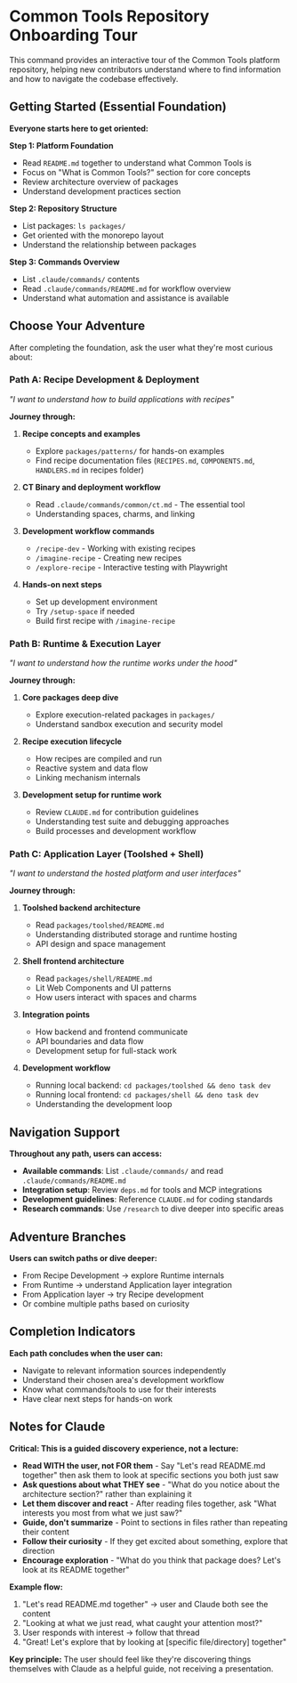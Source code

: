 # Common Tools Repository Onboarding Tour

This command provides an interactive tour of the Common Tools platform repository, helping new contributors understand where to find information and how to navigate the codebase effectively.

## Getting Started (Essential Foundation)

**Everyone starts here to get oriented:**

**Step 1: Platform Foundation**
- Read `README.md` together to understand what Common Tools is
- Focus on "What is Common Tools?" section for core concepts  
- Review architecture overview of packages
- Understand development practices section

**Step 2: Repository Structure**
- List packages: `ls packages/`
- Get oriented with the monorepo layout  
- Understand the relationship between packages

**Step 3: Commands Overview**
- List `.claude/commands/` contents
- Read `.claude/commands/README.md` for workflow overview
- Understand what automation and assistance is available

## Choose Your Adventure

After completing the foundation, ask the user what they're most curious about:

### Path A: Recipe Development & Deployment
*"I want to understand how to build applications with recipes"*

**Journey through:**
1. **Recipe concepts and examples**
   - Explore `packages/patterns/` for hands-on examples
   - Find recipe documentation files (`RECIPES.md`, `COMPONENTS.md`, `HANDLERS.md` in recipes folder)
   
2. **CT Binary and deployment workflow**
   - Read `.claude/commands/common/ct.md` - The essential tool
   - Understanding spaces, charms, and linking
   
3. **Development workflow commands**
   - `/recipe-dev` - Working with existing recipes
   - `/imagine-recipe` - Creating new recipes  
   - `/explore-recipe` - Interactive testing with Playwright
   
4. **Hands-on next steps**
   - Set up development environment
   - Try `/setup-space` if needed
   - Build first recipe with `/imagine-recipe`

### Path B: Runtime & Execution Layer  
*"I want to understand how the runtime works under the hood"*

**Journey through:**
1. **Core packages deep dive**
   - Explore execution-related packages in `packages/`
   - Understand sandbox execution and security model
   
2. **Recipe execution lifecycle**
   - How recipes are compiled and run
   - Reactive system and data flow
   - Linking mechanism internals
   
3. **Development setup for runtime work**
   - Review `CLAUDE.md` for contribution guidelines
   - Understanding test suite and debugging approaches
   - Build processes and development workflow

### Path C: Application Layer (Toolshed + Shell)
*"I want to understand the hosted platform and user interfaces"*

**Journey through:**
1. **Toolshed backend architecture**
   - Read `packages/toolshed/README.md`
   - Understanding distributed storage and runtime hosting
   - API design and space management
   
2. **Shell frontend architecture**  
   - Read `packages/shell/README.md`
   - Lit Web Components and UI patterns
   - How users interact with spaces and charms
   
3. **Integration points**
   - How backend and frontend communicate
   - API boundaries and data flow
   - Development setup for full-stack work
   
4. **Development workflow**
   - Running local backend: `cd packages/toolshed && deno task dev`
   - Running local frontend: `cd packages/shell && deno task dev`
   - Understanding the development loop

## Navigation Support

**Throughout any path, users can access:**
- **Available commands**: List `.claude/commands/` and read `.claude/commands/README.md`
- **Integration setup**: Review `deps.md` for tools and MCP integrations  
- **Development guidelines**: Reference `CLAUDE.md` for coding standards
- **Research commands**: Use `/research` to dive deeper into specific areas

## Adventure Branches

**Users can switch paths or dive deeper:**
- From Recipe Development → explore Runtime internals
- From Runtime → understand Application layer integration  
- From Application layer → try Recipe development
- Or combine multiple paths based on curiosity

## Completion Indicators

**Each path concludes when the user can:**
- Navigate to relevant information sources independently
- Understand their chosen area's development workflow
- Know what commands/tools to use for their interests
- Have clear next steps for hands-on work

## Notes for Claude

**Critical: This is a guided discovery experience, not a lecture:**

- **Read WITH the user, not FOR them** - Say "Let's read README.md together" then ask them to look at specific sections you both just saw
- **Ask questions about what THEY see** - "What do you notice about the architecture section?" rather than explaining it
- **Let them discover and react** - After reading files together, ask "What interests you most from what we just saw?"
- **Guide, don't summarize** - Point to sections in files rather than repeating their content
- **Follow their curiosity** - If they get excited about something, explore that direction
- **Encourage exploration** - "What do you think that package does? Let's look at its README together"

**Example flow:**
1. "Let's read README.md together" → user and Claude both see the content
2. "Looking at what we just read, what caught your attention most?"  
3. User responds with interest → follow that thread
4. "Great! Let's explore that by looking at [specific file/directory] together"

**Key principle:** The user should feel like they're discovering things themselves with Claude as a helpful guide, not receiving a presentation.